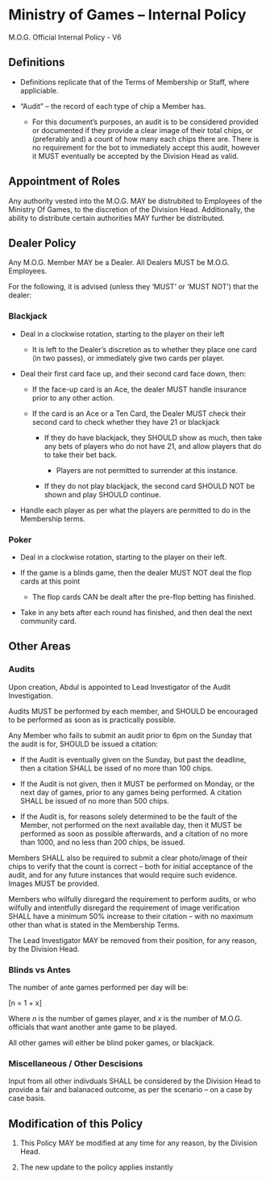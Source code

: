 # Ministry of Games – Internal Policy

M.O.G. Official Internal Policy - V6

## Definitions

  - Definitions replicate that of the Terms of Membership or Staff,
    where appliciable.

  - “Audit” – the record of each type of chip a Member has.
    
      - For this document’s purposes, an audit is to be considered
        provided or documented if they provide a clear image of their
        total chips, or (preferably and) a count of how many each chips
        there are. There is no requirement for the bot to immediately
        accept this audit, however it MUST eventually be accepted by the
        Division Head as valid.

## Appointment of Roles

Any authority vested into the M.O.G. MAY be distrubited to Employees of
the Ministry Of Games, to the discretion of the Division Head.
Additionally, the ability to distribute certain authorities MAY further
be distributed.

## Dealer Policy

Any M.O.G. Member MAY be a Dealer. All Dealers MUST be M.O.G. Employees.

For the following, it is advised (unless they ‘MUST’ or ‘MUST NOT’) that
the dealer:

### Blackjack

  - Deal in a clockwise rotation, starting to the player on their left
    
      - It is left to the Dealer’s discretion as to whether they place
        one card (in two passes), or immediately give two cards per
        player.

  - Deal their first card face up, and their second card face down,
    then:
    
      - If the face-up card is an Ace, the dealer MUST handle insurance
        prior to any other action.
    
      - If the card is an Ace or a Ten Card, the Dealer MUST check their
        second card to check whether they have 21 or blackjack
        
          - If they do have blackjack, they SHOULD show as much, then
            take any bets of players who do not have 21, and allow
            players that do to take their bet back.
            
              - Players are not permitted to surrender at this instance.
        
          - If they do not play blackjack, the second card SHOULD NOT be
            shown and play SHOULD continue.

  - Handle each player as per what the players are permitted to do in
    the Membership terms.

### Poker

  - Deal in a clockwise rotation, starting to the player on their left.

  - If the game is a blinds game, then the dealer MUST NOT deal the flop
    cards at this point
    
      - The flop cards CAN be dealt after the pre-flop betting has
        finished.

  - Take in any bets after each round has finished, and then deal the
    next community card.

## Other Areas

### Audits

Upon creation, Abdul is appointed to Lead Investigator of the Audit
Investigation.

Audits MUST be performed by each member, and SHOULD be encouraged to be
performed as soon as is practically possible.

Any Member who fails to submit an audit prior to 6pm on the Sunday that
the audit is for, SHOULD be issued a citation:

  - If the Audit is eventually given on the Sunday, but past the
    deadline, then a citation SHALL be issed of no more than 100 chips.

  - If the Audit is not given, then it MUST be performed on Monday, or
    the next day of games, prior to any games being performed. A
    citation SHALL be issued of no more than 500 chips.

  - If the Audit is, for reasons solely determined to be the fault of
    the Member, not performed on the next available day, then it MUST be
    performed as soon as possible afterwards, and a citation of no more
    than 1000, and no less than 200 chips, be issued.

Members SHALL also be required to submit a clear photo/image of their
chips to verify that the count is correct – both for initial acceptance
of the audit, and for any future instances that would require such
evidence. Images MUST be provided.

Members who wilfully disregard the requirement to perform audits, or who
wilfully and intentfully disregard the requirement of image verification
SHALL have a minimum 50% increase to their citation – with no maximum
other than what is stated in the Membership Terms.

The Lead Investigator MAY be removed from their position, for any
reason, by the Division Head.

### Blinds vs Antes

The number of ante games performed per day will be:

\[n = 1 + x\]

Where *n* is the number of games player, and *x* is the number of M.O.G.
officials that want another ante game to be played.

All other games will either be blind poker games, or blackjack.

### Miscellaneous / Other Descisions

Input from all other indivduals SHALL be considered by the Division Head
to provide a fair and balanaced outcome, as per the scenario – on a case
by case basis.

## Modification of this Policy

1.  This Policy MAY be modified at any time for any reason, by the
    Division Head.

2.  The new update to the policy applies instantly
